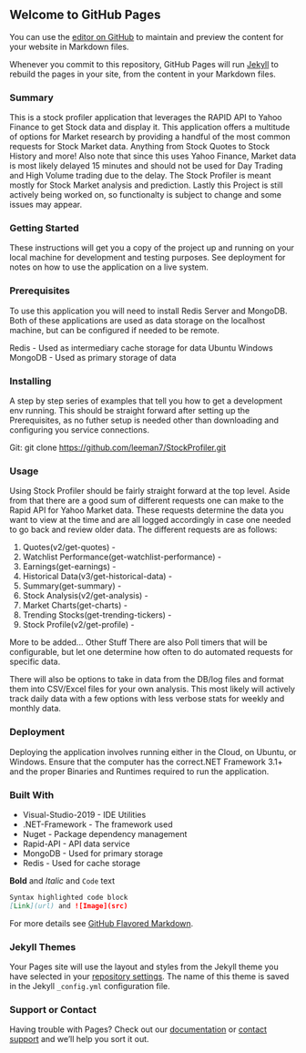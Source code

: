 ## Welcome to GitHub Pages

You can use the [editor on GitHub](https://github.com/leeman7/StockProfiler/edit/gh-pages/index.md) to maintain and preview the content for your website in Markdown files.

Whenever you commit to this repository, GitHub Pages will run [Jekyll](https://jekyllrb.com/) to rebuild the pages in your site, from the content in your Markdown files.


### Summary
This is a stock profiler application that leverages the RAPID API to Yahoo Finance to get Stock data and display it. This application offers a multitude of options for Market research by providing a handful of the most common requests for Stock Market data. Anything from Stock Quotes to Stock History and more! Also note that since this uses Yahoo Finance, Market data is most likely delayed 15 minutes and should not be used for Day Trading and High Volume trading due to the delay. The Stock Profiler is meant mostly for Stock Market analysis and prediction. Lastly this Project is still actively being worked on, so functionalty is subject to change and some issues may appear.

### Getting Started
These instructions will get you a copy of the project up and running on your local machine for development and testing purposes. See deployment for notes on how to use the application on a live system.

### Prerequisites
To use this application you will need to install Redis Server and MongoDB. Both of these applications are used as data storage on the localhost machine, but can be configured if needed to be remote.

Redis - Used as intermediary cache storage for data Ubuntu Windows
MongoDB - Used as primary storage of data

### Installing
A step by step series of examples that tell you how to get a development env running. This should be straight forward after setting up the Prerequisites, as no futher setup is needed other than downloading and configuring you service connections.

Git:
git clone https://github.com/leeman7/StockProfiler.git

### Usage
Using Stock Profiler should be fairly straight forward at the top level. Aside from that there are a good sum of different requests one can make to the Rapid API for Yahoo Market data. These requests determine the data you want to view at the time and are all logged accordingly in case one needed to go back and review older data. The different requests are as follows:

1. Quotes(v2/get-quotes) -
2. Watchlist Performance(get-watchlist-performance) -
3. Earnings(get-earnings) -
4. Historical Data(v3/get-historical-data) -
5. Summary(get-summary) -
6. Stock Analysis(v2/get-analysis) -
7. Market Charts(get-charts) -
8. Trending Stocks(get-trending-tickers) -
9. Stock Profile(v2/get-profile) -

More to be added...
Other Stuff There are also Poll timers that will be configurable, but let one determine how often to do automated requests for specific data.

There will also be options to take in data from the DB/log files and format them into CSV/Excel files for your own analysis. This most likely will actively track daily data with a few options with less verbose stats for weekly and monthly data.

### Deployment
Deploying the application involves running either in the Cloud, on Ubuntu, or Windows. Ensure that the computer has the correct.NET Framework 3.1+ and the proper Binaries and Runtimes required to run the application.

### Built With
- Visual-Studio-2019 - IDE Utilities
- .NET-Framework - The framework used
- Nuget - Package dependency management
- Rapid-API - API data service
- MongoDB - Used for primary storage
- Redis - Used for cache storage


**Bold** and _Italic_ and `Code` text

```markdown
Syntax highlighted code block
[Link](url) and ![Image](src)
```

For more details see [GitHub Flavored Markdown](https://guides.github.com/features/mastering-markdown/).

### Jekyll Themes

Your Pages site will use the layout and styles from the Jekyll theme you have selected in your [repository settings](https://github.com/leeman7/StockProfiler/settings). The name of this theme is saved in the Jekyll `_config.yml` configuration file.

### Support or Contact

Having trouble with Pages? Check out our [documentation](https://docs.github.com/categories/github-pages-basics/) or [contact support](https://support.github.com/contact) and we’ll help you sort it out.
